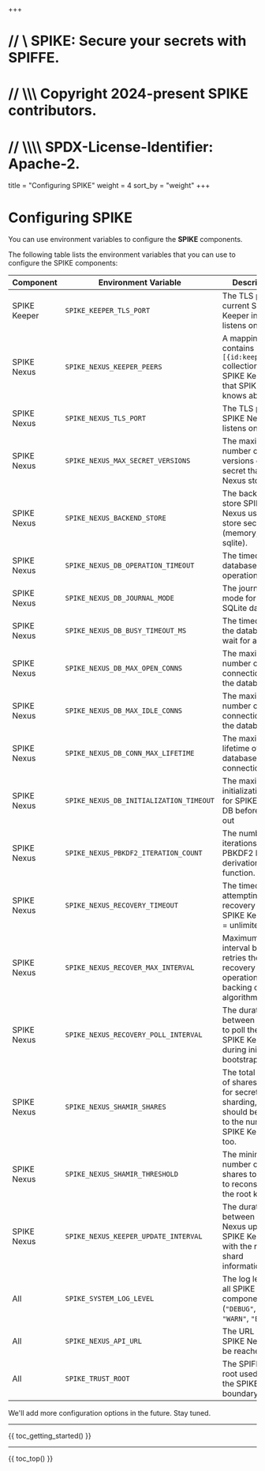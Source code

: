 +++
# //    \\ SPIKE: Secure your secrets with SPIFFE.
# //  \\\\\ Copyright 2024-present SPIKE contributors.
# // \\\\\\\ SPDX-License-Identifier: Apache-2.

title = "Configuring SPIKE"
weight = 4
sort_by = "weight"
+++

# Configuring SPIKE

You can use environment variables to configure the **SPIKE** components.

The following table lists the environment variables that you can use to
configure the SPIKE components:

| Component    | Environment Variable                    | Description                                                                                                   | Default Value                                         |
|--------------|-----------------------------------------|---------------------------------------------------------------------------------------------------------------|-------------------------------------------------------|
| SPIKE Keeper | `SPIKE_KEEPER_TLS_PORT`                 | The TLS port the current SPIKE Keeper instance listens on.                                                    | `":8443"`                                             |
| SPIKE Nexus  | `SPIKE_NEXUS_KEEPER_PEERS`              | A mapping that contains `[{id:keeperurl}]` collection for all SPIKE Keepers that SPIKE Nexus knows about.     | "" (check `./hack/start-nexus.sh` for usage examples. |
| SPIKE Nexus  | `SPIKE_NEXUS_TLS_PORT`                  | The TLS port SPIKE Nexus listens on.                                                                          | `":8553"`                                             |
| SPIKE Nexus  | `SPIKE_NEXUS_MAX_SECRET_VERSIONS`       | The maximum number of versions of a secret that SPIKE Nexus stores.                                           | `10`                                                  |
| SPIKE Nexus  | `SPIKE_NEXUS_BACKEND_STORE`             | The backend store SPIKE Nexus uses to store secrets (memory, s3, sqlite).                                     | `"sqlite"`                                            |
| SPIKE Nexus  | `SPIKE_NEXUS_DB_OPERATION_TIMEOUT`      | The timeout for database operations.                                                                          | `"15s"`                                               |
| SPIKE Nexus  | `SPIKE_NEXUS_DB_JOURNAL_MODE`           | The journal mode for the SQLite database.                                                                     | `"WAL"`                                               |
| SPIKE Nexus  | `SPIKE_NEXUS_DB_BUSY_TIMEOUT_MS`        | The timeout for the database to wait for a lock.                                                              | `1000`                                                |
| SPIKE Nexus  | `SPIKE_NEXUS_DB_MAX_OPEN_CONNS`         | The maximum number of open connections to the database.                                                       | `10`                                                  |
| SPIKE Nexus  | `SPIKE_NEXUS_DB_MAX_IDLE_CONNS`         | The maximum number of idle connections to the database.                                                       | `5`                                                   |
| SPIKE Nexus  | `SPIKE_NEXUS_DB_CONN_MAX_LIFETIME`      | The maximum lifetime of a database connection.                                                                | `"1h"`                                                |
| SPIKE Nexus  | `SPIKE_NEXUS_DB_INITIALIZATION_TIMEOUT` | The maximum initialization time for SPIKE Nexus DB before bailing out                                         | `30s`                                                 |
| SPIKE Nexus  | `SPIKE_NEXUS_PBKDF2_ITERATION_COUNT`    | The number of iterations for the PBKDF2 key derivation function.                                              | `600000`                                              |
| SPIKE Nexus  | `SPIKE_NEXUS_RECOVERY_TIMEOUT`          | The timeout for attempting recovery from SPIKE Keepers. 0 = unlimited                                         | `0`                                                   |
| SPIKE Nexus  | `SPIKE_NEXUS_RECOVER_MAX_INTERVAL`      | Maximum interval between retries the recovery operation's backing off algorithm                               | `60s`                                                 |
| SPIKE Nexus  | `SPIKE_NEXUS_RECOVERY_POLL_INTERVAL`    | The duration between attemps to poll the list of SPIKE Keepers during initial bootstrapping.                  | `5s`                                                  |
| SPIKE Nexus  | `SPIKE_NEXUS_SHAMIR_SHARES`             | The total number of shares used for secret sharding, this should be equal to the number of SPIKE Keepers too. | `3`                                                   |
| SPIKE Nexus  | `SPIKE_NEXUS_SHAMIR_THRESHOLD`          | The minimum number of shares to be able to reconstruct the root key.                                          | `2`                                                   |
| SPIKE Nexus  | `SPIKE_NEXUS_KEEPER_UPDATE_INTERVAL`    | The duration between SPIKE Nexus updates SPIKE Keepers with the relevant shard information.                   | `5m`                                                  |
| All          | `SPIKE_SYSTEM_LOG_LEVEL`                | The log level for all SPIKE components (`"DEBUG"`, `"INFO"`, `"WARN"`, `"ERROR"`).                            | `"DEBUG"`                                             |
| All          | `SPIKE_NEXUS_API_URL`                   | The URL where SPIKE Nexus can be reached                                                                      | `"https://localhost:8553"`                            |
| All          | `SPIKE_TRUST_ROOT`                      | The SPIFFE trust root used within the SPIKE trust boundary.                                                   | `"spike.ist"`                                         |

We'll add more configuration options in the future. Stay tuned.

----

{{ toc_getting_started() }}

----

{{ toc_top() }}
